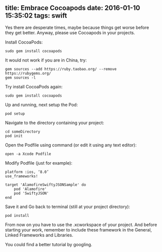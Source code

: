 title: Embrace Cocoapods
date: 2016-01-10 15:35:02
tags: swift
---

Yes there are desperate times, maybe because things get worse before they get better.  Anyway, please use Cocoapods in your projects.

Install CocoaPods:
```
sudo gem install cocoapods
```
It would not work if you are in China, try:
```
gem sources --add https://ruby.taobao.org/ --remove https://rubygems.org/
gem sources -l
```
Try install CocoaPods again:
```
sudo gem install cocoapods
```
Up and running, next setup the Pod:
```
pod setup
```
Navigate to the directory containing your project:
```
cd someDirectory
pod init
```
Open the Podfile using command (or edit it using any text editor):
```
open -a Xcode Podfile
```
Modify Podfile (just for example):
```
platform :ios, ‘8.0’
use_frameworks!
 
target 'AlamofireSwiftyJSONSample' do
    pod 'Alamofire'
    pod 'SwiftyJSON'
end
```
Save it and Go back to terminal (still at your project directory):
```
pod install
```
From now on you have to use the .xcworkspace of your project.  And before starting your work, remember to include these framework in the General, Linked Frameworks and Libraries.

You could find a better tutorial by googling.